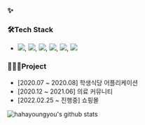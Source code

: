 ### ✨


### 🛠️Tech Stack

- <img src="https://img.shields.io/badge/Java-3766AB?style=flat-square&logo=Java&logoColor=white"/></a>, <img src="https://img.shields.io/badge/SpringBoot-6DB33F?style=flat-square&logo=SpringBoot&logoColor=white"/></a>, <img src="https://img.shields.io/badge/Spring-6DB33F?style=flat-square&logo=Spring&logoColor=white"/></a>, <img src="https://img.shields.io/badge/JavaScript-F7DF1E?style=flat-square&logo=JavaScript&logoColor=white"/></a>, <img src="https://img.shields.io/badge/React-61DAFB?style=flat-square&logo=React&logoColor=white"/></a>, <img src="https://img.shields.io/badge/MySQL-4479A1?style=flat-square&logo=MySQL&logoColor=white"/></a>


### 👩🏻‍💻Project

- [2020.07 ~ 2020.08] 학생식당 어플리케이션
- [2020.12 ~ 2021.06] 의료 커뮤니티
- [2022.02.25 ~  진행중] 쇼핑몰


![hahayoungyou's github stats](https://github-readme-stats.vercel.app/api?username=hahayoungyou&show_icons=true)

